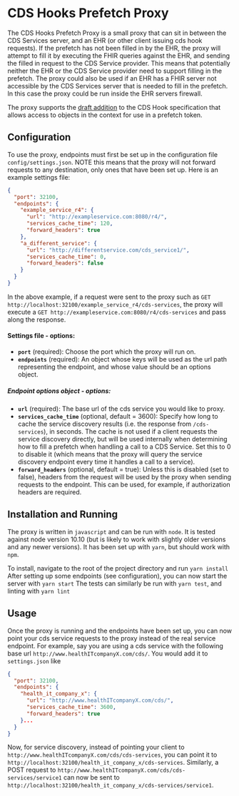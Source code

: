 # CDS Hooks Prefetch Proxy

The CDS Hooks Prefetch Proxy is a small proxy that can sit in between the CDS Services server, and an EHR (or other client issuing cds hook requests). If the prefetch has not been filled in by the EHR, the proxy will attempt to fill it by executing the FHIR queries against the EHR, and sending the filled in request to the CDS Service provider. This means that potentially neither the EHR or the CDS Service provider need to support filling in the prefetch. The proxy could also be used if an EHR has a FHIR server not accessible by the CDS Services server that is needed to fill in the prefetch. In this case the proxy could be run inside the EHR servers firewall.

The proxy supports the [draft addition](https://github.com/cds-hooks/docs/issues/377) to the CDS Hook specification that allows access to objects in the context for use in a prefetch token.



## Configuration

To use the proxy, endpoints must first be set up in the configuration file `config/settings.json`. NOTE this means that the proxy will not forward requests to any destination, only ones that have been set up. Here is an example settings file:
```json
{
  "port": 32100,
  "endpoints": {
    "example_service_r4": {
      "url": "http://exampleservice.com:8080/r4/",
      "services_cache_time": 120,
      "forward_headers": true
    },
    "a_different_service": {
      "url": "http://differentservice.com/cds_service1/",
      "services_cache_time": 0,
      "forward_headers": false
    }
  }
}
```
In the above example, if a request were sent to the proxy such as `GET http://localhost:32100/example_service_r4/cds-services`, the proxy will execute a `GET http://exampleservice.com:8080/r4/cds-services` and pass along the response.
#### Settings file - options:
- **`port`** (required): Choose the port which the proxy will run on.
- **`endpoints`** (required): An object whose keys will be used as the url path representing the endpoint, and whose value should be an options object.

##### Endpoint options object - options:
- **`url`** (required):  The base url of the cds service you would like to proxy.
- **`services_cache_time`** (optional, default = 3600):  Specify how long to cache the service discovery results (i.e. the response from `/cds-services`), in seconds. The cache is not used if a client requests the service discovery directly, but will be used internally when determining how to fill a prefetch when handling a call to a CDS Service. Set this to 0 to disable it (which means that the proxy will query the service discovery endpoint every time it handles a call to a service).
- **`forward_headers`** (optional, default = true): Unless this is disabled (set to false), headers from the request will be used by the proxy when sending requests to the endpoint. This can be used, for example, if authorization headers are required.

## Installation and Running
The proxy is written in `javascript` and can be run with `node`. It is tested against node version 10.10 (but is likely to work with slightly older versions and any newer versions). It has been set up with `yarn`, but should work with `npm`.

To install, navigate to the root of the project directory and run
`yarn install`
After setting up some endpoints (see configuration), you can now start the server with
`yarn start`
The tests can similarly be run with `yarn test`, and linting with `yarn lint`

## Usage
Once the proxy is running and the endpoints have been set up, you can now point your cds service requests to the proxy instead of the real service endpoint. For example, say you are using a cds service with the following base url `http://www.healthITcompanyX.com/cds/`. You would add it to `settings.json` like 
```json
{
  "port": 32100,
  "endpoints": {
    "health_it_company_x": {
      "url": "http://www.healthITcompanyX.com/cds/",
      "services_cache_time": 3600,
      "forward_headers": true
    }...
  }
}
```
Now, for service discovery, instead of pointing your client to `http://www.healthITcompanyX.com/cds/cds-services`, you can point it to `http://localhost:32100/health_it_company_x/cds-services`. Similarly, a POST request to `http://www.healthITcompanyX.com/cds/cds-services/service1` can now be sent to `http://localhost:32100/health_it_company_x/cds-services/service1`.
